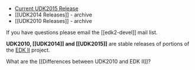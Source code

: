 -   [Current UDK2015 Release](http://www.tianocore.org/udk/udk2015/)
-   [[UDK2014 Releases]] - archive
-   [[UDK2010 Releases]] - archive

If you have questions please email the [[edk2-devel]] mail list.

**UDK2010, [[UDK2014]] and [[UDK2015]]** are stable releases of portions of the [EDK II](http://www.tianocore.org/edk2/) project.

What are the [[Differences between UDK2010 and EDK II]]?
